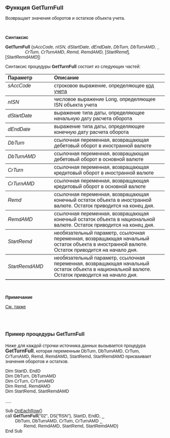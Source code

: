 ﻿<html>
<head>
<title>GetTurnFull</title>
</head>

<body>

<p><strong><font size="4" face="Arial">Функция GetTurnFull</font></strong></p>

<p class="label"><font face="Arial">Возвращает значения оборотов и 
остатков объекта учета.</font></p>

<p class="label">&nbsp;</p>

<p class="label"><font face="Arial"><b>Синтаксис</b></font></p>

<p><font face="Arial"><strong>GetTurnFull</strong> (<em>sAccCode, nISN, 
dStartDate, dEndDate</em>,<em> DbTurn, DbTurnAMD, _<br>
&nbsp;&nbsp;&nbsp;&nbsp;&nbsp;&nbsp;&nbsp;&nbsp;&nbsp;&nbsp;&nbsp;&nbsp;&nbsp;&nbsp;&nbsp; 
CrTurn, CrTurnAMD</em>, <em>Remd, RemdAMD, </em>[<em>StartRemd</em>]<em>, </em>[<em>StartRemdAMD</em>])</font></p>

<p><font face="Arial">Синтаксис процедуры <strong>GetTurnFull</strong>
состоит из следующих частей:</font></p>

<table border="1" cellPadding="5" cols="2" frame="below" rules="rows">
<TBODY>
  <tr vAlign="top">
    <td class="label" width="29%"><font face="Arial"><b>Параметр</b></font></td>
    <td class="label" width="71%"><font face="Arial"><strong>Описание</strong></font></td>
  </tr>
  <tr vAlign="top">
    <td width="29%"><font face="Arial"><em>sAccCode</em></font></td>
    <td width="71%"><font face="Arial">строковое выражение, 
	определяющее <a href="../../../Defs/Accounting.html">код учета</a></font></td>
  </tr>
  <tr>
    <td width="29%"><font face="Arial"><em>nISN</em></font></td>
    <td width="71%"><font face="Arial">числовое выражение Long, 
	определяющее ISN объекта учета</font></td>
  </tr>
  <tr>
    <td width="29%"><font face="Arial"><em>dStartDate</em></font></td>
    <td width="71%"><font face="Arial">выражение типа даты, 
	определяющее начальную дату расчета оборота</font></td>
  </tr>
  <tr>
    <td width="29%"><font face="Arial"><em>dEndDate</em></font></td>
    <td width="71%"><font face="Arial">выражение типа даты, 
	определяющее конечную дату расчета оборота</font></td>
  </tr>
  <tr>
    <td width="29%"><font face="Arial"><em>DbTurn</em></font></td>
    <td width="71%"><font face="Arial">ссылочная переменная, 
	возвращающая дебетовый оборот в иностранной валюте</font></td>
  </tr>
</TBODY>
  <tr>
    <td width="29%"><em><font face="Arial">DbTurnAMD</font></em></td>
    <td width="71%"><font face="Arial">ссылочная переменная, 
	возвращающая дебетовый оборот в основной валюте</font></td>
  </tr>
  <tr>
    <td width="29%"><em><font face="Arial">CrTurn</font></em></td>
    <td width="71%"><font face="Arial">ссылочная переменная, 
	возвращающая кредитовый оборот в иностранной валюте</font></td>
  </tr>
  <tr>
    <td width="29%"><em><font face="Arial">CrTurnAMD</font></em></td>
    <td width="71%"><font face="Arial">ссылочная переменная, 
	возвращающая кредитовый оборот в основной валюте</font></td>
  </tr>
  <tr>
    <td width="29%"><em><font face="Arial">Remd</font></em></td>
    <td width="71%"><font face="Arial">ссылочная переменная, 
	возвращающая конечный остаток объекта в иностранной валюте. Остаток 
	приводится на конец дня.</font></td>
  </tr>
  <tr>
    <td width="29%"><em><font face="Arial">RemdAMD</font></em></td>
    <td width="71%"><font face="Arial">ссылочная переменная, 
	возвращающая конечный остаток объекта в национальной валюте. Остаток 
	приводится на конец дня.</font></td>
  </tr>
  <tr>
    <td width="29%"><em><font face="Arial">StartRemd</font></em></td>
    <td width="71%"><font face="Arial">необязательный параметр, 
	ссылочная переменная, возвращающая начальный остаток объекта в иностранной 
	валюте. Остаток приводится на начало дня.</font></td>
  </tr>
  <tr>
    <td width="29%"><em><font face="Arial">StartRemdAMD</font></em></td>
    <td width="71%"><font face="Arial">необязательный параметр, 
	ссылочная переменная, возвращающая начальный остаток объекта в национальной 
	валюте. Остаток приводится на начало дня.</font></td>
  </tr>
</table>

<p class="label">&nbsp;</p>

<p class="label"><font face="Arial"><b>Примечание</b></font></p>

<p class="label"><a href="GetTurn.html"><font face="Arial">См. также</font></a></p>

<p class="label">&nbsp;</p>

<h1><font size="3" face="Arial"><strong>Пример процедуры GetTurnFull</strong></font></h1>

<p><font face="Arial">Ниже для каждой строчки источника данных 
вызывается процедура </font><font
size="3" face="Arial"><strong>GetTurnFull</strong></font><font
face="Arial">, которая переменным DbTurn, DbTurnAMD, CrTurn, 
CrTurnAMD, Remd, RemdAMD, StartRemd, StartRemdAMD присваивает значения оборотов 
и остатков. </font></p>

<p><font face="Arial">Dim StartD, EndD<br>
Dim DbTurn, DbTurnAMD<br>
Dim CrTurn, CrTurnAMD<br>
Dim Remd, RemdAMD<br>
Dim StartRemd, StartRemdAMD <br>
<br>
.....</font></p>

<p><font face="Arial">Sub <a href="../../../ScriptProcs/OnEachRow.html">
OnEachRow</a>()
<br>
call <strong>GetTurnFull</strong>(&quot;02&quot;, DS(&quot;fISN&quot;), StartD, EndD, _ <br>
&nbsp;&nbsp;&nbsp;&nbsp;&nbsp;&nbsp;&nbsp; DbTurn, DbTurnAMD, CrTurn, CrTurnAMD 
_<br>
&nbsp;&nbsp;&nbsp;&nbsp;&nbsp;&nbsp;&nbsp;&nbsp;&nbsp;&nbsp;&nbsp;&nbsp;&nbsp;&nbsp; 
Remd, RemdAMD, StartRemd, StartRemdAMD)<br>
End Sub&nbsp;&nbsp;&nbsp;&nbsp;&nbsp;&nbsp;&nbsp;&nbsp;&nbsp;&nbsp;&nbsp;&nbsp; <br>
</font></p>

<p>&nbsp;</p>
</body>
</html>
